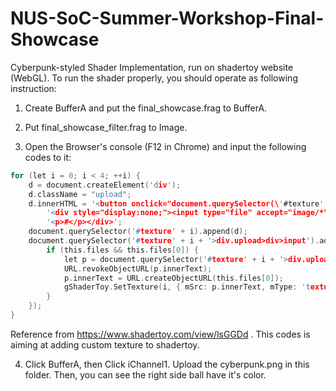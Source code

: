 # NUS-SoC-Summer-Workshop-Final-Showcase
Cyberpunk-styled Shader Implementation, run on shadertoy website (WebGL). To run the shader properly, you should operate as following instruction:

1. Create BufferA and put the final_showcase.frag to BufferA.

2. Put final_showcase_filter.frag to Image.

3. Open the Browser's console (F12 in Chrome) and input the following codes to it:

```C
for (let i = 0; i < 4; ++i) {
    d = document.createElement('div');
    d.className = "upload";
    d.innerHTML = '<button onclick="document.querySelector(\'#texture' + i + '>div.upload>div>input\').click()" style="width:100%;">Upload</button>' +
        '<div style="display:none;"><input type="file" accept="image/*"/>' +
        '<p>#</p></div>';
    document.querySelector('#texture' + i).append(d);
    document.querySelector('#texture' + i + '>div.upload>div>input').addEventListener('change', function () {
        if (this.files && this.files[0]) {
            let p = document.querySelector('#texture' + i + '>div.upload>div>p');
            URL.revokeObjectURL(p.innerText);
            p.innerText = URL.createObjectURL(this.files[0]);
            gShaderToy.SetTexture(i, { mSrc: p.innerText, mType: 'texture', mID: 1, mSampler: { filter: 'mipmap', wrap: 'repeat', vflip: 'true', srgb: 'false', internal: 'byte' } });
        }
    });
}

```

Reference from https://www.shadertoy.com/view/lsGGDd . This codes is aiming at adding custom texture to shadertoy.

4. Click BufferA, then Click iChannel1. Upload the cyberpunk.png in this folder. Then, you can see the right side ball have it's color.
